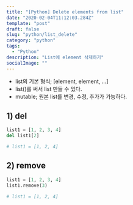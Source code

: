 ```yaml
---
title: "[Python] Delete elements from list"
date: "2020-02-04T11:12:03.284Z"
template: "post"
draft: false
slug: "python/list_delete"
category: "python"
tags:
  - "Python"
description: "List에 element 삭제하기"
socialImage: ""
---
```



- list의 기본 형식; [element, element, ...]
- list()를 써서 list 만들 수 있다.
- mutable; 원본 list를 변경, 수정, 추가가 가능하다.

## 1) del

```python
list1 = [1, 2, 3, 4]
del list1[2]

# list1 = [1, 2, 4]
```

## 2) remove

```python
list1 = [1, 2, 3, 4]
list1.remove(3)

# list1 = [1, 2, 4]
```